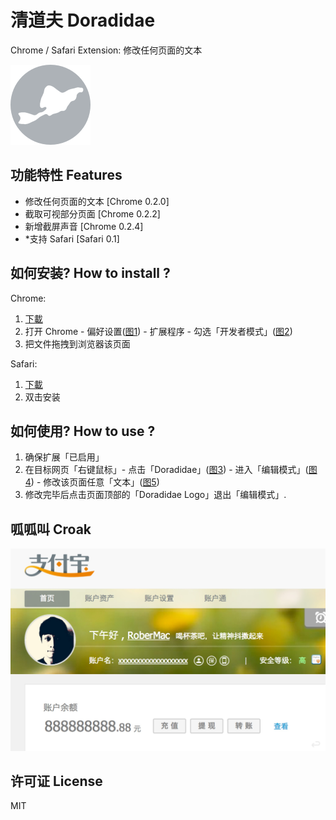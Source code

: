 <h1>清道夫 Doradidae</h1>
<p>Chrome / Safari Extension: 修改任何页面的文本</p>
<img src="https://raw.githubusercontent.com/RoberMac/Doradidae/master/Chrome/lib/icon_256.png" width="128px" />


<h2>功能特性 Features</h2>

<ul>
  <li>修改任何页面的文本 [Chrome 0.2.0]</li>
  <li>截取可视部分页面 [Chrome 0.2.2]</li>
  <li>新增截屏声音 [Chrome 0.2.4]</li>
  <li>*支持 Safari [Safari 0.1]</li>
</ul>

<h2>如何安装? How to install ?</h2>

Chrome: 
<ol>
	<li><a href="https://github.com/RoberMac/Doradidae/raw/master/Chrome/Doradidae.crx">下載</a></li>
	<li>打开 Chrome - 偏好设置(<a href="https://raw.githubusercontent.com/RoberMac/Doradidae/master/test/tutorial/1.png">图1</a>) - 扩展程序 - 勾选「开发者模式」(<a href="https://raw.githubusercontent.com/RoberMac/Doradidae/master/test/tutorial/2.png">图2</a>)</li>
	<li>把文件拖拽到浏览器该页面</li>
</ol>

Safari: 
<ol>
	<li><a href="https://github.com/RoberMac/Doradidae/raw/master/Safari/Doradidae.safariextz">下載</a></li>
	<li>双击安装</li>
</ol>

<h2>如何使用? How to use ?</h2>
<ol>
	<li>确保扩展「已启用」</li>
	<li>在目标网页「右键鼠标」- 点击「Doradidae」(<a href="https://raw.githubusercontent.com/RoberMac/Doradidae/master/test/tutorial/3.png">图3</a>) - 进入「编辑模式」(<a href="https://raw.githubusercontent.com/RoberMac/Doradidae/master/test/tutorial/4.png">图4</a>) -  修改该页面任意「文本」(<a href="https://raw.githubusercontent.com/RoberMac/Doradidae/master/test/tutorial/5.png">图5</a>)</li>
	<li>修改完毕后点击页面顶部的「Doradidae Logo」退出「编辑模式」.</li>
</ol>

<h2>呱呱叫 Croak</h2>
<img src="https://raw.githubusercontent.com/RoberMac/Doradidae/master/test/alipay.jpg" width="512px"/>

<h2>许可证 License</h2>

MIT
